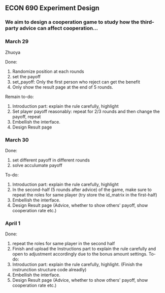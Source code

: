 ## ECON 690 Experiment Design
### We aim to design a cooperation game to study how the third-party advice can affect cooperation...

### March 29
Zhuoya

Done:
1. Randomize position at each rounds
2. set the payoff
3. set_payoff: Only the first person who reject can get the benefit
4. Only show the result page at the end of 5 rounds.
   
Remain to-do:
1. Introduction part: explain the rule carefully, highlight
2. Set player payoff reasonably: repeat for 2/3 rounds and then change the payoff, repeat
3. Embellish the interface.
4. Design Result page

### March 30
Done:
1. set different payoff in different rounds
2. solve acculumate payoff

To-do:
1. Introduction part: explain the rule carefully, highlight
2. In the second-half (5 rounds after advice) of the game, make sure to repeat the roles for same player (try store the id_matrix in the first-half)
3. Embellish the interface.
4. Design Result page (Advice, whether to show others' payoff, show cooperation rate etc.)

### April 1
Done:
1.  repeat the roles for same player in the second half
2. Finish and upload the Instructions part to explain the rule carefully and open to adjustment accordingly due to the bonus amount settings.
To-do:
1. Introduction part: explain the rule carefully, highlight. (Finish the instrunction structure code alreadly)
2. Embellish the interface.
3. Design Result page (Advice, whether to show others' payoff, show cooperation rate etc.)
